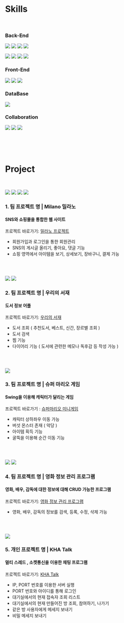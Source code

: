 # Skills
<br>

### Back-End
<img src="https://img.shields.io/badge/JAVA-007396?style=for-the-badge&logo=JAVA&logoColor=white"> <img src="https://img.shields.io/badge/Spring-6DB33F?style=for-the-badge&logo=Spring&logoColor=white"> <img src="https://img.shields.io/badge/Spring Boot-6DB33F?style=for-the-badge&logo=Spring Boot&logoColor=white"> <img src="https://img.shields.io/badge/Spring Security-6DB33F?style=for-the-badge&logo=Spring Security&logoColor=white">

<img src="https://img.shields.io/badge/Android-3DDC84?style=for-the-badge&logo=Android&logoColor=white"> <img src="https://img.shields.io/badge/Flutter-02569B?style=for-the-badge&logo=Flutter&logoColor=white"> <img src="https://img.shields.io/badge/javascript-F7DF1E?style=for-the-badge&logo=javascript&logoColor=black"> <img src="https://img.shields.io/badge/jquery-0769AD?style=for-the-badge&logo=jquery&logoColor=white">
<br>

### Front-End
<img src="https://img.shields.io/badge/html-E34F26?style=for-the-badge&logo=html5&logoColor=white"> <img src="https://img.shields.io/badge/css-1572B6?style=for-the-badge&logo=css3&logoColor=white"> <img src="https://img.shields.io/badge/Bootstrap-7952B3?style=for-the-badge&logo=Bootstrap&logoColor=white">
<br>

### DataBase
<img src="https://img.shields.io/badge/mysql-4479A1?style=for-the-badge&logo=mysql&logoColor=white">

### Collaboration
<img src="https://img.shields.io/badge/GitHub-181717?style=for-the-badge&logo=GitHub&logoColor=white"> <img src="https://img.shields.io/badge/Git-F05032?style=for-the-badge&logo=Git&logoColor=white"> <img src="https://img.shields.io/badge/Trello-0052CC?style=for-the-badge&logo=Trello&logoColor=white">
<br><br><br><br><br>

# Project
<br>

<img src="https://img.shields.io/badge/Spring-6DB33F?style=for-the-badge&logo=Spring&logoColor=white"> <img src="https://img.shields.io/badge/Spring Boot-6DB33F?style=for-the-badge&logo=Spring Boot&logoColor=white"> <img src="https://img.shields.io/badge/Spring Security-6DB33F?style=for-the-badge&logo=Spring Security&logoColor=white"> <img src="https://img.shields.io/badge/mysql-4479A1?style=for-the-badge&logo=mysql&logoColor=white"> 

### 1. 팀 프로젝트 명 | Milano 밀라노 
#### SNS와 쇼핑몰을 통합한 웹 사이트 
프로젝트 바로가기: [밀라노 프로젝트](https://github.com/khyunah/project-fashion_shopping_community)
- 회원가입과 로그인을 통한 회원관리
- SNS의 게시글 올리기, 좋아요, 댓글 기능
- 쇼핑 영역에서 아이템을 보기, 상세보기, 장바구니, 결제 가능

<br><br>

<img src="https://img.shields.io/badge/Android-3DDC84?style=for-the-badge&logo=Android&logoColor=white"> <img src="https://img.shields.io/badge/Spring-6DB33F?style=for-the-badge&logo=Spring&logoColor=white">

### 2. 팀 프로젝트 명 | 우리의 서재
#### 도서 정보 어플
프로젝트 바로가기: [우리의 서재](https://github.com/khyunah/project-Mobile_Spring_boot)
- 도서 조회 ( 추천도서, 베스트, 신간, 장르별 조회 )
- 도서 검색 
- 찜 기능 
- 다이어리 기능 ( 도서에 관련한 메모나 독후감 등 작성 가능 )

<br><br>

<img src="https://img.shields.io/badge/JAVA-007396?style=for-the-badge&logo=JAVA&logoColor=white">

### 3. 팀 프로젝트 명 | 슈퍼 마리오 게임
#### Swing을 이용해 캐릭터가 달리는 게임
프로젝트 바로가기 : [슈퍼마리오 미니게임](https://github.com/khyunah/workspace_minigame)
- 캐릭터 상하좌우 이동 가능
- 버섯 몬스터 존재 ( 악당 )
- 아이템 획득 기능 
- 굴뚝을 이용해 순간 이동 기능

<br><br>

<img src="https://img.shields.io/badge/JAVA-007396?style=for-the-badge&logo=JAVA&logoColor=white"> <img src="https://img.shields.io/badge/mysql-4479A1?style=for-the-badge&logo=mysql&logoColor=white">

### 4. 팀 프로젝트 명 | 영화 정보 관리 프로그램
#### 영화, 배우, 감독에 대한 정보에 대해 CRUD 가능한 프로그램
프로젝트 바로가기: [영화 정보 관리 프로그램](https://github.com/khyunah/project-movieInfoSystem)
- 영화, 배우, 감독의 정보를 검색, 등록, 수정, 삭제 가능

<br><br>

<img src="https://img.shields.io/badge/JAVA-007396?style=for-the-badge&logo=JAVA&logoColor=white">

### 5. 개인 프로젝트 명 | KHA Talk
#### 멀티 스레드 , 소켓통신을 이용한 채팅 프로그램 
프로젝트 바로가기: [KHA Talk](https://github.com/khyunah/project-kha_talk)
- IP, PORT 번호를 이용한 서버 실행
- PORT 번호와 아이디를 통해 로그인 
- 대기실에서의 현재 접속자 조회 리스트
- 대기실에서의 현재 만들어진 방 조회, 참여하기, 나가기 
- 같은 방 사용자에게 메세지 보내기 
- 비밀 메세지 보내기 
